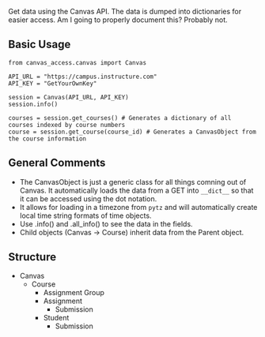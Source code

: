 Get data using the Canvas API. The data is dumped into dictionaries for easier access. Am I going to properly document this? Probably not.

## Basic Usage

```
from canvas_access.canvas import Canvas

API_URL = "https://campus.instructure.com"
API_KEY = "GetYourOwnKey"

session = Canvas(API_URL, API_KEY)
session.info()

courses = session.get_courses() # Generates a dictionary of all courses indexed by course numbers
course = session.get_course(course_id) # Generates a CanvasObject from the course information
```

## General Comments

* The CanvasObject is just a generic class for all things comning out of Canvas. It automatically loads the data from a GET into `__dict__` so that it can be accessed using the dot notation.
* It allows for loading in a timezone from `pytz` and will automatically create local time string formats of time objects.
* Use .info() and .all_info() to see the data in the fields.
* Child objects (Canvas -> Course) inherit data from the Parent object.

## Structure

* Canvas
  * Course
    * Assignment Group
    * Assignment
      * Submission
    * Student
      * Submission
